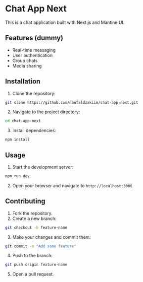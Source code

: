 # Chat App Next

This is a chat application built with Next.js and Mantine UI.

## Features (dummy)

- Real-time messaging
- User authentication
- Group chats
- Media sharing

## Installation

1. Clone the repository:
  ```bash
  git clone https://github.com/naufaldzakiim/chat-app-next.git
  ```
2. Navigate to the project directory:
  ```bash
  cd chat-app-next
  ```
3. Install dependencies:
  ```bash
  npm install
  ```

## Usage

1. Start the development server:
  ```bash
  npm run dev
  ```
2. Open your browser and navigate to `http://localhost:3000`.


## Contributing

1. Fork the repository.
2. Create a new branch:
  ```bash
  git checkout -b feature-name
  ```
3. Make your changes and commit them:
  ```bash
  git commit -m "Add some feature"
  ```
4. Push to the branch:
  ```bash
  git push origin feature-name
  ```
5. Open a pull request.

